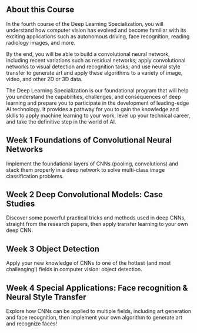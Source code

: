 ## About this Course
In the fourth course of the Deep Learning Specialization, you will understand how computer vision has evolved and become familiar with its exciting applications such as autonomous driving, face recognition, reading radiology images, and more.

By the end, you will be able to build a convolutional neural network, including recent variations such as residual networks; apply convolutional networks to visual detection and recognition tasks; and use neural style transfer to generate art and apply these algorithms to a variety of image, video, and other 2D or 3D data. 

The Deep Learning Specialization is our foundational program that will help you understand the capabilities, challenges, and consequences of deep learning and prepare you to participate in the development of leading-edge AI technology. It provides a pathway for you to gain the knowledge and skills to apply machine learning to your work, level up your technical career, and take the definitive step in the world of AI.

## Week 1 Foundations of Convolutional Neural Networks
Implement the foundational layers of CNNs (pooling, convolutions) and stack them properly in a deep network to solve multi-class image classification problems.

## Week 2 Deep Convolutional Models: Case Studies
Discover some powerful practical tricks and methods used in deep CNNs, straight from the research papers, then apply transfer learning to your own deep CNN.

## Week 3 Object Detection
Apply your new knowledge of CNNs to one of the hottest (and most challenging!) fields in computer vision: object detection.

## Week 4 Special Applications: Face recognition & Neural Style Transfer
Explore how CNNs can be applied to multiple fields, including art generation and face recognition, then implement your own algorithm to generate art and recognize faces!